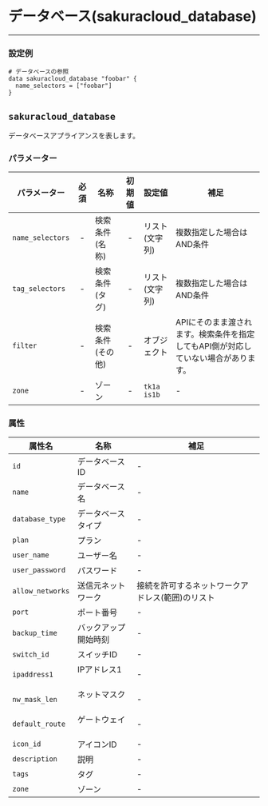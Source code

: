 # データベース(sakuracloud_database)

---

### 設定例

```hcl
# データベースの参照
data sakuracloud_database "foobar" {
  name_selectors = ["foobar"]
}
```

## `sakuracloud_database`

データベースアプライアンスを表します。

### パラメーター

|パラメーター       |必須  |名称           |初期値     |設定値                         |補足                                          |
|-----------------|:---:|----------------|:--------:|-------------------------------|----------------------------------------------|
| `name_selectors`  | -   | 検索条件(名称)      | -        | リスト(文字列)           | 複数指定した場合はAND条件  |
| `tag_selectors`   | -   | 検索条件(タグ)      | -        | リスト(文字列)           | 複数指定した場合はAND条件  |
| `filter`          | -   | 検索条件(その他)    | -        | オブジェクト             | APIにそのまま渡されます。検索条件を指定してもAPI側が対応していない場合があります。 |
| `zone`          | -   | ゾーン          | -        | `tk1a`<br />`is1b` | - |


### 属性

|属性名          | 名称             | 補足                  |
|---------------|------------------|----------------------|
| `id`            | データベースID | -                    |
| `name`          | データベース名   |  - |
| `database_type` | データベースタイプ|  - |
| `plan`          | プラン           | - |
| `user_name`     | ユーザー名       |  - |
| `user_password` | パスワード       |  - |
| `allow_networks`| 送信元ネットワーク | 接続を許可するネットワークアドレス(範囲)のリスト |
| `port`          | ポート番号       |  - |
| `backup_time`   | バックアップ開始時刻   | - |
| `switch_id`     | スイッチID      | - |
| `ipaddress1`    | IPアドレス1     | - |
| `nw_mask_len`   | ネットマスク     | - |
| `default_route` | ゲートウェイ     | - |
| `icon_id`       | アイコンID         | - |
| `description`   | 説明           | - |
| `tags`          | タグ           | - |
| `zone`          | ゾーン          | - |

